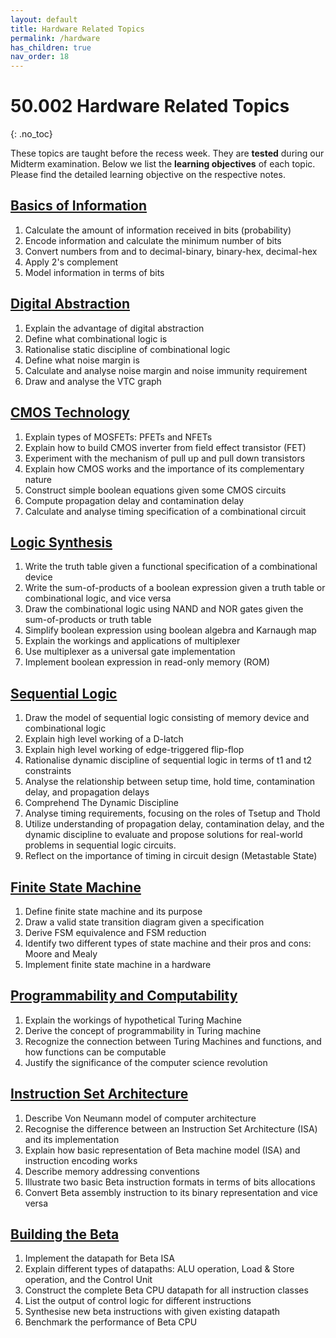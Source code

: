 ```yaml
---
layout: default
title: Hardware Related Topics
permalink: /hardware
has_children: true
nav_order: 18
---
```


# 50.002 Hardware Related Topics 
{: .no_toc}

These topics are taught before the recess week. They are **tested** during our Midterm examination. Below we list the **learning objectives** of each topic. Please find the detailed learning objective on the respective notes.  

## [Basics of Information](https://natalieagus.github.io/50002/notes/basicsofinformation)
1. Calculate the amount of information received in bits (probability)
2. Encode information and calculate the minimum number of bits
3. Convert numbers from and to decimal-binary, binary-hex, decimal-hex
4. Apply 2's complement
5. Model information in terms of bits

## [Digital Abstraction](https://natalieagus.github.io/50002/notes/digitalabstraction)
1. Explain the advantage of digital abstraction
2. Define what combinational logic is 
3. Rationalise static discipline of combinational logic
4. Define what noise margin is
5. Calculate and analyse noise margin and noise immunity requirement
6. Draw and analyse the VTC graph

## [CMOS Technology](https://natalieagus.github.io/50002/notes/cmostechnology)
1. Explain types of MOSFETs: PFETs and NFETs
2. Explain how to build CMOS inverter from field effect transistor (FET)
3. Experiment with the mechanism of pull up and pull down transistors
4. Explain how CMOS works and the importance of its complementary nature 
5. Construct simple boolean equations given some CMOS circuits
6. Compute propagation delay and contamination delay
7. Calculate and analyse timing specification of a combinational circuit

## [Logic Synthesis](https://natalieagus.github.io/50002/notes/logicsynthesis)

1. Write the truth table given a functional specification of a combinational device
2. Write the sum-of-products of a boolean expression given a truth table or combinational logic, and vice versa
3. Draw the combinational logic using NAND and NOR gates given the sum-of-products or truth table
4. Simplify boolean expression using boolean algebra and Karnaugh map
5. Explain the workings and applications of multiplexer
6. Use multiplexer as a universal gate implementation
7. Implement boolean expression in read-only memory (ROM)

## [Sequential Logic](https://natalieagus.github.io/50002/notes/sequentiallogic)
1. Draw the model of sequential logic consisting of memory device and combinational logic
2. Explain high level working of a D-latch
3. Explain high level working of edge-triggered flip-flop 
4. Rationalise dynamic discipline of sequential logic in terms of t1 and t2 constraints
5. Analyse the relationship between setup time, hold time, contamination delay, and propagation delays
6. Comprehend The Dynamic Discipline
7. Analyse timing requirements, focusing on the roles of Tsetup and Thold 
8. Utilize understanding of propagation delay, contamination delay, and the dynamic discipline to evaluate and propose solutions for real-world problems in sequential logic circuits.
9. Reflect on the importance of timing in circuit design (Metastable State)

## [Finite State Machine](https://natalieagus.github.io/50002/notes/fsm)
1. Define finite state machine and its purpose
2. Draw a valid state transition diagram given a specification
3. Derive FSM equivalence and FSM reduction
4. Identify two different types of state machine and their pros and cons: Moore and Mealy
5. Implement finite state machine in a hardware

## [Programmability and Computability](https://natalieagus.github.io/50002/notes/turingmachine)
1. Explain the workings of hypothetical Turing Machine
2. Derive the concept of programmability in Turing machine
3. Recognize the connection between Turing Machines and functions, and how functions can be computable 
4. Justify the significance of the computer science revolution

## [Instruction Set Architecture](https://natalieagus.github.io/50002/notes/instructionset)
1. Describe Von Neumann model of computer architecture
2. Recognise the difference between an Instruction Set Architecture (ISA) and its implementation
3. Explain how basic representation of Beta machine model (ISA) and instruction encoding works
4. Describe memory addressing conventions
5. Illustrate two basic Beta instruction formats in terms of bits allocations
6. Convert Beta assembly instruction to its binary representation and vice versa

## [Building the Beta](https://natalieagus.github.io/50002/notes/betacpu)
1. Implement the datapath for Beta ISA
2. Explain different types of datapaths: ALU operation, Load & Store operation, and the Control Unit
3. Construct the complete Beta CPU datapath for all instruction classes
4. List the output of control logic for different instructions
5. Synthesise new beta instructions with given existing datapath
6. Benchmark the performance of Beta CPU


